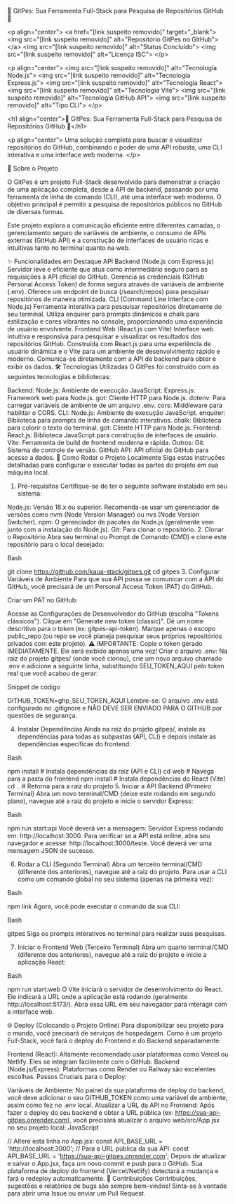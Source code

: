 
🚀 GitPes: Sua Ferramenta Full-Stack para Pesquisa de Repositórios GitHub 🚀

&lt;p align="center">
&lt;a href="[link suspeito removido]" target="_blank">
&lt;img src="[link suspeito removido]" alt="Repositório GitPes no GitHub">
&lt;/a>
&lt;img src="[link suspeito removido]" alt="Status Concluído">
&lt;img src="[link suspeito removido]" alt="Licença ISC">
&lt;/p>

&lt;p align="center">
&lt;img src="[link suspeito removido]" alt="Tecnologia Node.js">
&lt;img src="[link suspeito removido]" alt="Tecnologia Express.js">
&lt;img src="[link suspeito removido]" alt="Tecnologia React">
&lt;img src="[link suspeito removido]" alt="Tecnologia Vite">
&lt;img src="[link suspeito removido]" alt="Tecnologia GitHub API">
&lt;img src="[link suspeito removido]" alt="Tipo CLI">
&lt;/p>

&lt;h1 align="center">🚀 GitPes: Sua Ferramenta Full-Stack para Pesquisa de Repositórios GitHub 🚀&lt;/h1>

&lt;p align="center">
Uma solução completa para buscar e visualizar repositórios do GitHub, combinando o poder de uma API robusta, uma CLI interativa e uma interface web moderna.
&lt;/p>

🎯 Sobre o Projeto

O GitPes é um projeto Full-Stack desenvolvido para demonstrar a criação de uma aplicação completa, desde a API de backend, passando por uma ferramenta de linha de comando (CLI), até uma interface web moderna. O objetivo principal é permitir a pesquisa de repositórios públicos no GitHub de diversas formas.

Este projeto explora a comunicação eficiente entre diferentes camadas, o gerenciamento seguro de variáveis de ambiente, o consumo de APIs externas (GitHub API) e a construção de interfaces de usuário ricas e intuitivas tanto no terminal quanto na web.

✨ Funcionalidades em Destaque
API Backend (Node.js com Express.js)
Servidor leve e eficiente que atua como intermediário seguro para as requisições à API oficial do GitHub.
Gerencia as credenciais (GitHub Personal Access Token) de forma segura através de variáveis de ambiente (.env).
Oferece um endpoint de busca (/search/repos) para pesquisar repositórios de maneira otimizada.
CLI (Command Line Interface com Node.js)
Ferramenta interativa para pesquisar repositórios diretamente do seu terminal.
Utiliza enquirer para prompts dinâmicos e chalk para estilização e cores vibrantes no console, proporcionando uma experiência de usuário envolvente.
Frontend Web (React.js com Vite)
Interface web intuitiva e responsiva para pesquisar e visualizar os resultados dos repositórios GitHub.
Construída com React.js para uma experiência de usuário dinâmica e o Vite para um ambiente de desenvolvimento rápido e moderno.
Comunica-se diretamente com a API de backend para obter e exibir os dados.
🛠️ Tecnologias Utilizadas
O GitPes foi construído com as seguintes tecnologias e bibliotecas:

Backend:
Node.js: Ambiente de execução JavaScript.
Express.js: Framework web para Node.js.
got: Cliente HTTP para Node.js.
dotenv: Para carregar variáveis de ambiente de um arquivo .env.
cors: Middleware para habilitar o CORS.
CLI:
Node.js: Ambiente de execução JavaScript.
enquirer: Biblioteca para prompts de linha de comando interativos.
chalk: Biblioteca para colorir o texto do terminal.
got: Cliente HTTP para Node.js.
Frontend:
React.js: Biblioteca JavaScript para construção de interfaces de usuário.
Vite: Ferramenta de build de frontend moderna e rápida.
Outros:
Git: Sistema de controle de versão.
GitHub API: API oficial do GitHub para acesso a dados.
🚀 Como Rodar o Projeto Localmente
Siga estas instruções detalhadas para configurar e executar todas as partes do projeto em sua máquina local.

1. Pré-requisitos
Certifique-se de ter o seguinte software instalado em seu sistema:

Node.js: Versão 18.x ou superior. Recomenda-se usar um gerenciador de versões como nvm (Node Version Manager) ou nvs (Node Version Switcher).
npm: O gerenciador de pacotes do Node.js (geralmente vem junto com a instalação do Node.js).
Git: Para clonar o repositório.
2. Clonar o Repositório
Abra seu terminal ou Prompt de Comando (CMD) e clone este repositório para o local desejado:

Bash

git clone https://github.com/kaua-stack/gitpes.git
cd gitpes
3. Configurar Variáveis de Ambiente
Para que sua API possa se comunicar com a API do GitHub, você precisará de um Personal Access Token (PAT) do GitHub.

Criar um PAT no GitHub:

Acesse as Configurações de Desenvolvedor do GitHub (escolha "Tokens clássicos").
Clique em "Generate new token (classic)".
Dê um nome descritivo para o token (ex: gitpes-api-token).
Marque apenas o escopo public_repo (ou repo se você planeja pesquisar seus próprios repositórios privados com este projeto).
⚠️ IMPORTANTE: Copie o token gerado IMEDIATAMENTE. Ele será exibido apenas uma vez!
Criar o arquivo .env:
Na raiz do projeto gitpes/ (onde você clonou), crie um novo arquivo chamado .env e adicione a seguinte linha, substituindo SEU_TOKEN_AQUI pelo token real que você acabou de gerar:

Snippet de código

GITHUB_TOKEN=ghp_SEU_TOKEN_AQUI
Lembre-se: O arquivo .env está configurado no .gitignore e NÃO DEVE SER ENVIADO PARA O GITHUB por questões de segurança.

4. Instalar Dependências
Ainda na raiz do projeto gitpes/, instale as dependências para todas as subpastas (API, CLI) e depois instale as dependências específicas do frontend:

Bash

npm install # Instala dependências da raiz (API e CLI)
cd web      # Navega para a pasta do frontend
npm install # Instala dependências do React (Vite)
cd ..       # Retorna para a raiz do projeto
5. Iniciar a API Backend (Primeiro Terminal)
Abra um novo terminal/CMD (deixe este rodando em segundo plano), navegue até a raiz do projeto e inicie o servidor Express:

Bash

npm run start:api
Você deverá ver a mensagem: Servidor Express rodando em: http://localhost:3000.
Para verificar se a API está online, abra seu navegador e acesse: http://localhost:3000/teste. Você deverá ver uma mensagem JSON de sucesso.

6. Rodar a CLI (Segundo Terminal)
Abra um terceiro terminal/CMD (diferente dos anteriores), navegue até a raiz do projeto. Para usar a CLI como um comando global no seu sistema (apenas na primeira vez):

Bash

npm link
Agora, você pode executar o comando da sua CLI:

Bash

gitpes
Siga os prompts interativos no terminal para realizar suas pesquisas.

7. Iniciar o Frontend Web (Terceiro Terminal)
Abra um quarto terminal/CMD (diferente dos anteriores), navegue até a raiz do projeto e inicie a aplicação React:

Bash

npm run start:web
O Vite iniciará o servidor de desenvolvimento do React. Ele indicará a URL onde a aplicação está rodando (geralmente http://localhost:5173/). Abra essa URL em seu navegador para interagir com a interface web.

🌐 Deploy (Colocando o Projeto Online)
Para disponibilizar seu projeto para o mundo, você precisará de serviços de hospedagem. Como é um projeto Full-Stack, você fará o deploy do Frontend e do Backend separadamente:

Frontend (React): Altamente recomendado usar plataformas como Vercel ou Netlify. Eles se integram facilmente com o GitHub.
Backend (Node.js/Express): Plataformas como Render ou Railway são excelentes escolhas.
Passos Cruciais para o Deploy:

Variáveis de Ambiente: No painel da sua plataforma de deploy do backend, você deve adicionar o seu GITHUB_TOKEN como uma variável de ambiente, assim como fez no .env local.
Atualizar a URL da API no Frontend: Após fazer o deploy do seu backend e obter a URL pública (ex: https://sua-api-gitpes.onrender.com), você precisará atualizar o arquivo web/src/App.jsx no seu projeto local:
JavaScript

// Altere esta linha no App.jsx:
const API_BASE_URL = 'http://localhost:3000';
// Para a URL pública da sua API:
const API_BASE_URL = 'https://sua-api-gitpes.onrender.com';
Depois de atualizar e salvar o App.jsx, faça um novo commit e push para o GitHub. Sua plataforma de deploy do frontend (Vercel/Netlify) detectará a mudança e fará o redeploy automaticamente.
🤝 Contribuições
Contribuições, sugestões e relatórios de bugs são sempre bem-vindos! Sinta-se à vontade para abrir uma Issue ou enviar um Pull Request.

